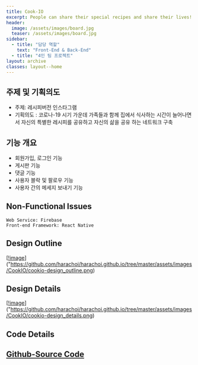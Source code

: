 ```yaml
---
title: Cook-IO
excerpt: People can share their special recipes and share their lives!
header:
  image: /assets/images/board.jpg
  teaser: /assets/images/board.jpg
sidebar:
  - title: "담당 역할"
    text: "Front-End & Back-End"
  - title: "4인 팀 프로젝트"
layout: archive
classes: layout--home
---
```


## 주제 및 기획의도

- 주제: 레시피버전 인스타그램
- 기획의도 : 코로나-19 시기 가운데 가족들과 함께 집에서 식사하는 시간이 늘어나면서 자신의 특별한 레시피를 공유하고 자신의 삶을 공유 하는 네트워크 구축

## 기능 개요

- 회원가입, 로그인 기능
- 게시판 기능
- 댓글 기능
- 사용자 블락 및 팔로우 기능
- 사용자 간의 메세지 보내기 기능

## Non-Functional Issues

```
Web Service: Firebase
Front-end Framework: React Native
```

## Design Outline

<!-- <img src="https://github.com/harachoi/harachoi.github.io/tree/master/assets/images/CookIO/cookio-design_outline.png" width="100%" align="center"> -->

[[!image]("https://github.com/harachoi/harachoi.github.io/tree/master/assets/images/CookIO/cookio-design_outline.png)]("https://github.com/harachoi/harachoi.github.io/tree/master/assets/images/CookIO/cookio-design_outline.png)

## Design Details

<!-- <img src="https://github.com/harachoi/harachoi.github.io/tree/master/assets/images/CookIO/cookio-design_details.png" width="100%" align="center"> -->

[[!image]("https://github.com/harachoi/harachoi.github.io/tree/master/assets/images/CookIO/cookio-design_details.png)]("https://github.com/harachoi/harachoi.github.io/tree/master/assets/images/CookIO/cookio-design_details.png)

<!-- ## 화면 구성	

프로젝트 화면 구성 Site 맵 - 이미지를 클릭해주세요!

{% include gallery caption="" %} -->



## Code Details

## [Github-Source Code](https://github.com/harachoi/Cook-I-O)
